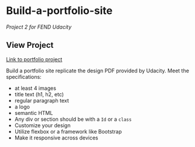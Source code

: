 # Build-a-portfolio-site

_Project 2 for FEND Udacity_

## View Project

[Link to portfolio project](https://foxystoat.github.io/Build-a-portfolio-site/)

Build a portfolio site replicate the design PDF provided by Udacity.
Meet the specifications:
* at least 4 images
* title text (h1, h2, etc)
* regular paragraph text
* a logo
* semantic HTML
* Any div or section should be with a `Id` or a `class`
* Customize your design
* Utilize flexbox or a framework like Bootstrap
* Make it responsive across devices
